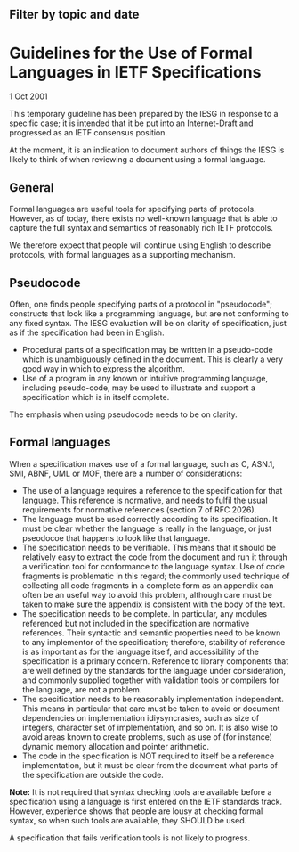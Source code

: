 Filter by topic and date
------------------------

Guidelines for the Use of Formal Languages in IETF Specifications
=================================================================

1 Oct 2001

This temporary guideline has been prepared by the IESG in response to a specific case; it is intended that it be put into an Internet-Draft and progressed as an IETF consensus position.

At the moment, it is an indication to document authors of things the IESG is likely to think of when reviewing a document using a formal language. 

General
-------

Formal languages are useful tools for specifying parts of protocols. However, as of today, there exists no well-known language that is able to capture the full syntax and semantics of reasonably rich IETF protocols. 

We therefore expect that people will continue using English to describe protocols, with formal languages as a supporting mechanism. 

Pseudocode
----------

Often, one finds people specifying parts of a protocol in "pseudocode"; constructs that look like a programming language, but are not conforming to any fixed syntax. The IESG evaluation will be on clarity of specification, just as if the specification had been in English. 

* Procedural parts of a specification may be written in a pseudo-code which is unambiguously defined in the document. This is clearly a very good way in which to express the algorithm.
* Use of a program in any known or intuitive programming language, including pseudo-code, may be used to illustrate and support a specification which is in itself complete.

The emphasis when using pseudocode needs to be on clarity. 

Formal languages
----------------

When a specification makes use of a formal language, such as C, ASN.1, SMI, ABNF, UML or MOF, there are a number of considerations: 

* The use of a language requires a reference to the specification for that language. This reference is normative, and needs to fulfil the usual requirements for normative references (section 7 of RFC 2026).
* The language must be used correctly according to its specification. It must be clear whether the language is really in the language, or just pseodocoe that happens to look like that language.
* The specification needs to be verifiable. This means that it should be relatively easy to extract the code from the document and run it through a verification tool for conformance to the language syntax. Use of code fragments is problematic in this regard; the commonly used technique of collecting all code fragments in a complete form as an appendix can often be an useful way to avoid this problem, although care must be taken to make sure the appendix is consistent with the body of the text.
* The specification needs to be complete. In particular, any modules referenced but not included in the specification are normative references. Their syntactic and semantic properties need to be known to any implementor of the specification; therefore, stability of reference is as important as for the language itself, and accessibility of the specification is a primary concern. Reference to library components that are well defined by the standards for the language under consideration, and commonly supplied together with validation tools or compilers for the language, are not a problem.
* The specification needs to be reasonably implementation independent. This means in particular that care must be taken to avoid or document dependencies on implementation idiysyncrasies, such as size of integers, character set of implementation, and so on. It is also wise to avoid areas known to create problems, such as use of (for instance) dynamic memory allocation and pointer arithmetic.
* The code in the specification is NOT required to itself be a reference implementation, but it must be clear from the document what parts of the specification are outside the code.

**Note:** It is not required that syntax checking tools are available before a specification using a language is first entered on the IETF standards track. However, experience shows that people are lousy at checking formal syntax, so when such tools are available, they SHOULD be used.

A specification that fails verification tools is not likely to progress. 

  
